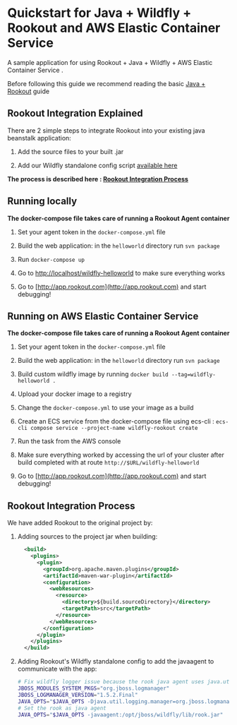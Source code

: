 # Quickstart for Java + Wildfly + Rookout and AWS Elastic Container Service

A sample application for using Rookout + Java + Wildfly + AWS Elastic Container Service .

Before following this guide we recommend reading the basic [Java + Rookout] guide

## Rookout Integration Explained

There are 2 simple steps to integrate Rookout into your existing java beanstalk application:

1. Add the source files to your built .jar

2. Add our Wildfly standalone config script [available here](https://github.com/Rookout/deployment-examples/tree/master/aws-ecs/java-wildfly-ecs/rookout-conf)

__The process is described here : [Rookout Integration Process](#rookout-integration-process)__


## Running locally
**The docker-compose file takes care of running a Rookout Agent container**

1. Set your agent token in the `docker-compose.yml` file

1. Build the web application: in the `helloworld` directory run `svn package`

1. Run `docker-compose up`

1. Go to [http://localhost/wildfly-helloworld](http://localhost/wildfly-helloworld) to make sure everything works

1. Go to [http://app.rookout.com](http://app.rookout.com) and start debugging! 


## Running on AWS Elastic Container Service
**The docker-compose file takes care of running a Rookout Agent container**

1. Set your agent token in the `docker-compose.yml` file

1. Build the web application: in the `helloworld` directory run `svn package`

1. Build custom wildfly image by running `docker build --tag=wildfly-helloworld .`

1. Upload your docker image to a registry

1. Change the `docker-compose.yml` to use your image as a build

1. Create an ECS service from the docker-compose file using ecs-cli : `ecs-cli compose service --project-name wildfly-rookout create`

1. Run the task from the AWS console

1. Make sure everything worked by accessing the url of your cluster after build completed with at route `http://$URL/wildfly-helloworld`

1. Go to [http://app.rookout.com](http://app.rookout.com) and start debugging! 


## Rookout Integration Process
We have added Rookout to the original project by:
1. Adding sources to the project jar when building:
    ```xml
      <build>
        <plugins>
          <plugin>
            <groupId>org.apache.maven.plugins</groupId>
            <artifactId>maven-war-plugin</artifactId>
            <configuration>
              <webResources>
                <resource>
                  <directory>${build.sourceDirectory}</directory>
                  <targetPath>src</targetPath>
                </resource>
              </webResources>
            </configuration>
          </plugin>
        </plugins>
      </build>
    ```

1. Adding Rookout's Wildfly standalone config to add the javaagent to communicate with the app:
    ```bash
    # Fix wildfly logger issue because the rook java agent uses java.util.logging
    JBOSS_MODULES_SYSTEM_PKGS="org.jboss.logmanager"
    JBOSS_LOGMANAGER_VERSION="1.5.2.Final"
    JAVA_OPTS="$JAVA_OPTS -Djava.util.logging.manager=org.jboss.logmanager.LogManager -Xbootclasspath/p:$JBOSS_HOME/modules/system/layers/base/org/jboss/logmanager/main/jboss-logmanager-$JBOSS_LOGMANAGER_VERSION.jar"
    # Set the rook as java agent
    JAVA_OPTS="$JAVA_OPTS -javaagent:/opt/jboss/wildfly/lib/rook.jar"
    ```
    

[Java + Rookout]: https://rookout.github.io/tutorials/java
[maven central]: https://mvnrepository.com/artifact/com.rookout/rook